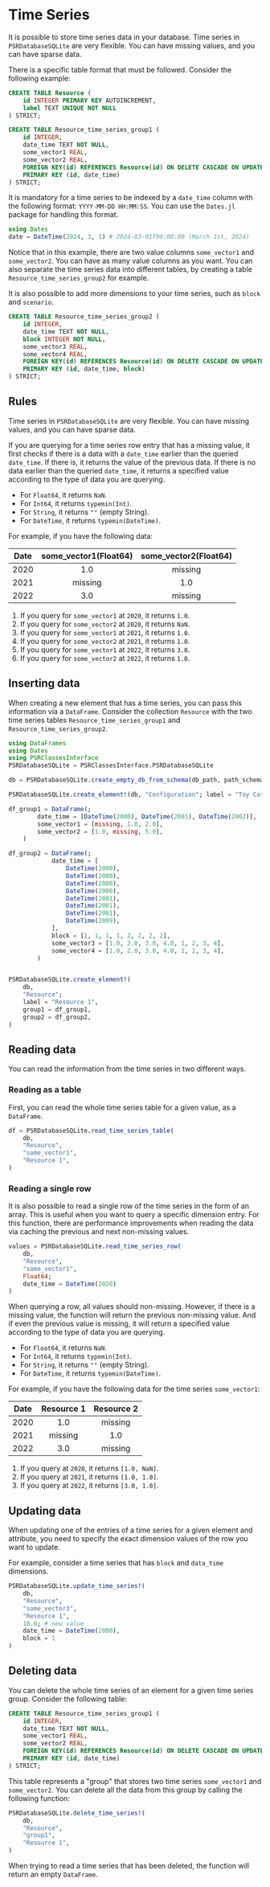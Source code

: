 # Time Series

It is possible to store time series data in your database. Time series in `PSRDatabaseSQLite` are very flexible. You can have missing values, and you can have sparse data. 

There is a specific table format that must be followed. Consider the following example:

```sql
CREATE TABLE Resource (
    id INTEGER PRIMARY KEY AUTOINCREMENT,
    label TEXT UNIQUE NOT NULL
) STRICT;

CREATE TABLE Resource_time_series_group1 (
    id INTEGER, 
    date_time TEXT NOT NULL,
    some_vector1 REAL,
    some_vector2 REAL,
    FOREIGN KEY(id) REFERENCES Resource(id) ON DELETE CASCADE ON UPDATE CASCADE,
    PRIMARY KEY (id, date_time)
) STRICT; 
```

It is mandatory for a time series to be indexed by a `date_time` column with the following format: `YYYY-MM-DD HH:MM:SS`. You can use the `Dates.jl` package for handling this format.

```julia
using Dates
date = DateTime(2024, 3, 1) # 2024-03-01T00:00:00 (March 1st, 2024)
```

Notice that in this example, there are two value columns `some_vector1` and `some_vector2`. You can have as many value columns as you want. You can also separate the time series data into different tables, by creating a table `Resource_time_series_group2` for example.

It is also possible to add more dimensions to your time series, such as `block` and `scenario`.

```sql	
CREATE TABLE Resource_time_series_group2 (
    id INTEGER, 
    date_time TEXT NOT NULL,
    block INTEGER NOT NULL,
    some_vector3 REAL,
    some_vector4 REAL,
    FOREIGN KEY(id) REFERENCES Resource(id) ON DELETE CASCADE ON UPDATE CASCADE,
    PRIMARY KEY (id, date_time, block)
) STRICT; 
```

## Rules 

Time series in `PSRDatabaseSQLite` are very flexible. You can have missing values, and you can have sparse data. 

If you are querying for a time series row entry that has a missing value, it first checks if there is a data with a `date_time` earlier than the queried `date_time`. If there is, it returns the value of the previous data. If there is no data earlier than the queried `date_time`, it returns a specified value according to the type of data you are querying.

- For `Float64`, it returns `NaN`.
- For `Int64`, it returns `typemin(Int)`.
- For `String`, it returns `""` (empty String).
- For `DateTime`, it returns `typemin(DateTime)`.

For example, if you have the following data:

| **Date** | **some_vector1(Float64)** | **some_vector2(Float64)** |
|:--------:|:-----------:|:-----------:|
|   2020   |      1.0      |   missing   |
|   2021   |   missing   |      1.0      |
|   2022   |      3.0      |   missing   |

1. If you query for `some_vector1` at `2020`, it returns `1.0`. 
2. If you query for `some_vector2` at `2020`, it returns `NaN`. 
3. If you query for `some_vector1` at `2021`, it returns `1.0`. 
4. If you query for `some_vector2` at `2021`, it returns `1.0`. 
5. If you query for `some_vector1` at `2022`, it returns `3.0`. 
6. If you query for `some_vector2` at `2022`, it returns `1.0`.


## Inserting data

When creating a new element that has a time series, you can pass this information via a `DataFrame`. Consider the collection `Resource` with the two time series tables `Resource_time_series_group1` and `Resource_time_series_group2`.

```julia
using DataFrames
using Dates
using PSRClassesInterface
PSRDatabaseSQLite = PSRClassesInterface.PSRDatabaseSQLite

db = PSRDatabaseSQLite.create_empty_db_from_schema(db_path, path_schema; force = true)

PSRDatabaseSQLite.create_element!(db, "Configuration"; label = "Toy Case", value1 = 1.0)

df_group1 = DataFrame(;
        date_time = [DateTime(2000), DateTime(2001), DateTime(2002)],
        some_vector1 = [missing, 1.0, 2.0],
        some_vector2 = [1.0, missing, 5.0],
    )

df_group2 = DataFrame(;
            date_time = [
                DateTime(2000),
                DateTime(2000),
                DateTime(2000),
                DateTime(2000),
                DateTime(2001),
                DateTime(2001),
                DateTime(2001),
                DateTime(2009),
            ],
            block = [1, 1, 1, 1, 2, 2, 2, 2],
            some_vector3 = [1.0, 2.0, 3.0, 4.0, 1, 2, 3, 4],
            some_vector4 = [1.0, 2.0, 3.0, 4.0, 1, 2, 3, 4],
        )


PSRDatabaseSQLite.create_element!(
    db,
    "Resource";
    label = "Resource 1",
    group1 = df_group1,
    group2 = df_group2,
)
```

## Reading data

You can read the information from the time series in two different ways.

### Reading as a table
First, you can read the whole time series table for a given value, as a `DataFrame`.

```julia
df = PSRDatabaseSQLite.read_time_series_table(
    db,
    "Resource",
    "some_vector1",
    "Resource 1",
)
```

### Reading a single row

It is also possible to read a single row of the time series in the form of an array. This is useful when you want to query a specific dimension entry.
For this function, there are performance improvements when reading the data via caching the previous and next non-missing values. 

```julia
values = PSRDatabaseSQLite.read_time_series_row(
    db,
    "Resource",
    "some_vector1",
    Float64;
    date_time = DateTime(2020)
)
```

When querying a row, all values should non-missing. However, if there is a missing value, the function will return the previous non-missing value. And if even the previous value is missing, it will return a specified value according to the type of data you are querying.


- For `Float64`, it returns `NaN`.
- For `Int64`, it returns `typemin(Int)`.
- For `String`, it returns `""` (empty String).
- For `DateTime`, it returns `typemin(DateTime)`.

For example, if you have the following data for the time series `some_vector1`:

| **Date** | **Resource 1** | **Resource 2** |
|:--------:|:-----------:|:-----------:|
|   2020   |      1.0      |   missing   |
|   2021   |   missing   |      1.0      |
|   2022   |      3.0      |   missing   |

1. If you query at `2020`, it returns `[1.0, NaN]`. 
3. If you query at `2021`, it returns `[1.0, 1.0]`. 
5. If you query at `2022`, it returns `[3.0, 1.0]`. 


## Updating data

When updating one of the entries of a time series for a given element and attribute, you need to specify the exact dimension values of the row you want to update. 


For example, consider a time series that has `block` and `data_time` dimensions.

```julia
PSRDatabaseSQLite.update_time_series!(
    db,
    "Resource",
    "some_vector3",
    "Resource 1",
    10.0; # new value
    date_time = DateTime(2000),
    block = 1
)
```

## Deleting data

You can delete the whole time series of an element for a given time series group.
Consider the following table:

```sql
CREATE TABLE Resource_time_series_group1 (
    id INTEGER, 
    date_time TEXT NOT NULL,
    some_vector1 REAL,
    some_vector2 REAL,
    FOREIGN KEY(id) REFERENCES Resource(id) ON DELETE CASCADE ON UPDATE CASCADE,
    PRIMARY KEY (id, date_time)
) STRICT; 
```

This table represents a "group" that stores two time series `some_vector1` and `some_vector2`. You can delete all the data from this group by calling the following function:

```julia
PSRDatabaseSQLite.delete_time_series!(
    db,
    "Resource",
    "group1",
    "Resource 1",
)
```

When trying to read a time series that has been deleted, the function will return an empty `DataFrame`.
